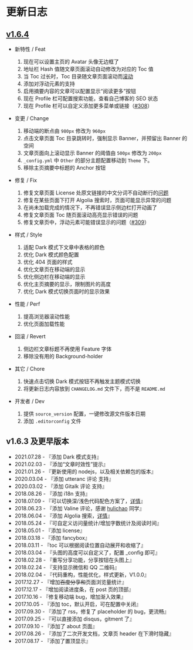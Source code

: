 # 更新日志

## [v1.6.4](https://github.com/fi3ework/hexo-theme-archer/pull/307)

- 新特性 / Feat

  1. 现在可以设置主页的 Avatar 头像无边框了
  2. 地址栏 Hash 值随文章页面滚动自动修改为对应的 Toc 值
  3. 当 Toc 过长时，Toc 目录随文章页面滚动而[滚动](https://github.com/fi3ework/hexo-theme-archer/projects/1#card-64443923)
  4. 添加对浮动元素的支持
  5. 启用摘要内容的文章可以配置显示“阅读更多”按钮
  6. 现在 Profile 栏可配置搜索功能，查看自己博客的 SEO 状态
  7. 现在 Profile 栏可以自定义添加更多菜单或链接（[#308](https://github.com/fi3ework/hexo-theme-archer/issues/308)）

- 变更 / Change

  1. 移动端的断点由 `980px` 修改为 `960px`
  2. 点击文章页面 Toc 目录跳转时，强制显示 Banner，并预留出 Banner 的空间
  3. 文章页面向上滚动显示 Banner 的阈值由 `500px` 修改为 `200px`
  4. `_config.yml` 中 `Other` 的部分主题配置移动到 `Theme` 下。
  5. 移除主页摘要中标题的 Anchor 按钮

- 修复 / Fix

  1. 修复文章页面 License
     处原文链接的中文分词不自动断行的[问题](https://github.com/fi3ework/hexo-theme-archer/issues/306#issuecomment-894640488)
  2. 修复在某些页面下打开 Algolia 搜索时，页面可能显示异常的问题
  3. 在尚未加载完成的情况下，不再错误显示侧边栏打开动画了
  4. 修复文章页面 Toc 随页面滚动高亮显示错误的问题
  5. 修复文章页中，浮动元素可能错误显示的问题（[#309](https://github.com/fi3ework/hexo-theme-archer/issues/309)）

- 样式 / Style

  1. 适配 Dark 模式下文章中表格的颜色
  2. 优化 Dark 模式颜色配置
  3. 优化 404 页面的样式
  4. 优化文章页在移动端的显示
  5. 优化侧边栏在移动端的显示
  6. 优化主页摘要的显示，限制图片的高度
  7. 优化 Dark 模式切换页面时的显示效果

- 性能 / Perf

  1. 提高浏览器滚动性能
  2. 优化页面加载性能

- 回滚 / Revert

  1. 侧边栏文章标题不再使用 Feature 字体
  2. 移除没有用的 Background-holder

- 其它 / Chore

  1. 快速点击切换 Dark 模式按钮不再触发主题模式切换
  2. 将更新日志内容放到 `CHANGELOG.md` 文件下，而不是 `README.md`

- 开发者 / Dev

  1. 提供 `source_version` 配置，一键修改源文件版本日期
  2. 添加 `.editorconfig` 文件

## v1.6.3 及更早版本

- 2021.07.28 - 『添加 Dark 模式支持』
- 2021.02.03 - 『添加“文章时效性”提示』
- 2021.01.26 - 『更新使用的 nodejs，以及相关依赖包的版本』
- 2020.03.04 - 『添加 utteranc 评论 支持』
- 2020.03.02 - 『添加 Gitalk 评论 支持』
- 2018.08.26 - 『添加 i18n 支持』
- 2018.07.09 -
  『可以切换深/浅色代码配色方案了，[详情](https://github.com/fi3ework/hexo-theme-archer/wiki/%E5%88%87%E6%8D%A2%E4%BB%A3%E7%A0%81%E9%85%8D%E8%89%B2%E6%96%B9%E6%A1%88)』
- 2018.06.23 - 『添加 Valine 评论，感谢 [hulichao](https://github.com/fi3ework/hexo-theme-archer/issues/115) 同学』
- 2018.06.04 - 『添加 Algolia
  搜索，[详情](https://github.com/fi3ework/hexo-theme-archer/wiki/%E5%90%AF%E7%94%A8-Algolia-%E6%90%9C%E7%B4%A2)』
- 2018.05.24 - 『可自定义访问量统计/增加字数统计及阅读时间』
- 2018.05.01 - 『添加 license』
- 2018.03.18 - 『添加 fancybox』
- 2018.03.11 - 『toc 可以根据阅读位置自动展开和收缩了』
- 2018.03.04 - 『头图的高度可以自定义了，配置 \_config 即可』
- 2018.02.28 - 『重写分享功能，分享按钮在头图上』
- 2018.02.24 - 『支持显示微信和 QQ 二维码』
- 2018.02.04 - 『代码重构，性能优化，样式更新，V1.0.0』
- 2017.12.27 - 『增加~~百度分享和~~页面浏览量统计』
- 2017.12.17 - 『增加阅读进度条，在 post 页的顶部』
- 2017.10.16 - 『修复移动端 bug，增加渐入效果』
- 2017.10.05 - 『添加 toc，默认开启，可在配置中关闭』
- 2017.09.30 - 『添加了 rss，修复了 placeholder 的 bug，更流畅』
- 2017.09.25 - 『可以直接添加 disqus，gitment 了』
- 2017.09.10 - 『添加了 about 页面』
- 2017.08.26 - 『添加了二次开发文档，文章页 header 在下滑时隐藏』
- 2017.08.17 - 『添加了置顶显示』

